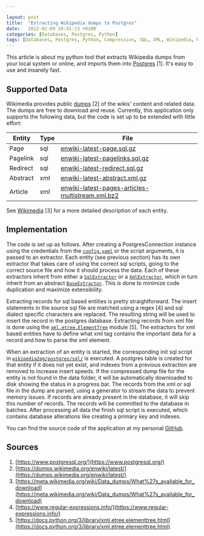 ```yaml
---

layout: post
title:  "Extracting Wikipedia dumps to Postgres"
date:   2022-02-09 20:41:13 +0100
categories: [Databases, Postgres, Python]
tags: [Databases, Postgres, Python, Compression, SQL, XML, Wikipedia, Regex]
--- 
```

This article is about my python tool that extracts Wikipedia dumps from your local system or online, and imports them
into [Postgres](https://www.postgresql.org/) [1]. It's easy to use and insanely fast.

## Supported Data

Wikimedia provides public [dumps](https://dumps.wikimedia.org/enwiki/latest/) [2] of the wikis' content and related
data. The dumps are free to download and reuse. Currently, this application only supports the following data, but the
code is set up to be extended with little effort:

| Entity   | Type | File                                                                                                                                          |
|----------|------|-----------------------------------------------------------------------------------------------------------------------------------------------|
| Page     | sql  | [enwiki-latest-page.sql.gz](http://dumps.wikimedia.org/enwiki/latest/enwiki-latest-page.sql.gz)                                               |
| Pagelink | sql  | [enwiki-latest-pagelinks.sql.gz](http://dumps.wikimedia.org/enwiki/latest/enwiki-latest-pagelinks.sql.gz)                                     |                                                                                                  | Text        |
| Redirect | sql  | [enwiki-latest-redirect.sql.gz](http://dumps.wikimedia.org/enwiki/latest/enwiki-latest-redirect.sql.gz)                                       |
| Abstract | xml  | [enwiki-latest-abstract.xml.gz](http://dumps.wikimedia.org/enwiki/latest/enwiki-latest-abstract.xml.gz)                                       |
| Article  | xml  | [enwiki-latest-pages-articles-multistream.xml.bz2](http://dumps.wikimedia.org/enwiki/latest/enwiki-latest-pages-articles-multistream.xml.bz2) |

See [Wikimedia](https://meta.wikimedia.org/wiki/Data_dumps/What%27s_available_for_download) [3] for a more detailed
description of each entity.

## Implementation

The code is set up as follows. After creating a PostgresConnection instance using the credentials from the
[`config.yaml`](https://github.com/colinschepers/wikipedia2pg/blob/main/config.yaml) or the script arguments, it is
passed to an extractor. Each entity (see previous section) has its own extractor that takes care of using the correct
sql scripts, going to the correct source file and how it should process the data. Each of these extractors inherit from
either a
[`SqlExtractor`](https://github.com/colinschepers/wikipedia2pg/blob/main/wikipedia2pg/extractors/sql.py) or a
[`XmlExtractor`](https://github.com/colinschepers/wikipedia2pg/blob/main/wikipedia2pg/extractors/xml.py), which in turn
inherit from an abstract
[`BaseExtractor`](https://github.com/colinschepers/wikipedia2pg/blob/main/wikipedia2pg/extractors/__init__.py). This is
done to minimize code duplication and maximize extensibility.

Extracting records for sql based entities is pretty straightforward. The insert statements in the source sql file are
matched using a regex [4] and sql dialect specific characters are replaced. The resulting string will be used to insert
the record in the postgres database. Extracting records from xml file is done using the
[`xml.etree.ElementTree`](https://docs.python.org/3/library/xml.etree.elementtree.html) module [5]. The extractors for
xml based entities have to define what xml tag contains the important data for a record and how to parse the xml
element.

When an extraction of an entity is started, the corresponding init sql script in
[`wikipedia2pg/postgres/sql/`](https://github.com/colinschepers/wikipedia2pg/tree/main/wikipedia2pg/postgres/sql) is
executed. A postgres table is created for that entity if it does not yet exist, and indexes from a previous extraction
are removed to increase insert speeds. If the compressed dump file for the entity is not found in the data folder, it
will be automatically downloaded to disk showing the status in a progress bar. The records from the xml or sql file in
the dump are parsed, using a generator to stream the data to prevent memory issues. If records are already present in
the database, it will skip this number of records. The records will be committed to the database in batches. After
processing all data the finish sql script is executed, which contains database alterations like creating a primary key
and indexes.

You can find the source code of the application at my personal [GitHub](https://github.com/colinschepers/wikipedia2pg).

## Sources

1. [https://www.postgresql.org/](https://www.postgresql.org/)
2. [https://dumps.wikimedia.org/enwiki/latest/](https://dumps.wikimedia.org/enwiki/latest/)
3. [https://meta.wikimedia.org/wiki/Data_dumps/What%27s_available_for_download](https://meta.wikimedia.org/wiki/Data_dumps/What%27s_available_for_download)
4. [https://www.regular-expressions.info/](https://www.regular-expressions.info/)
5. [https://docs.python.org/3/library/xml.etree.elementtree.html](https://docs.python.org/3/library/xml.etree.elementtree.html)